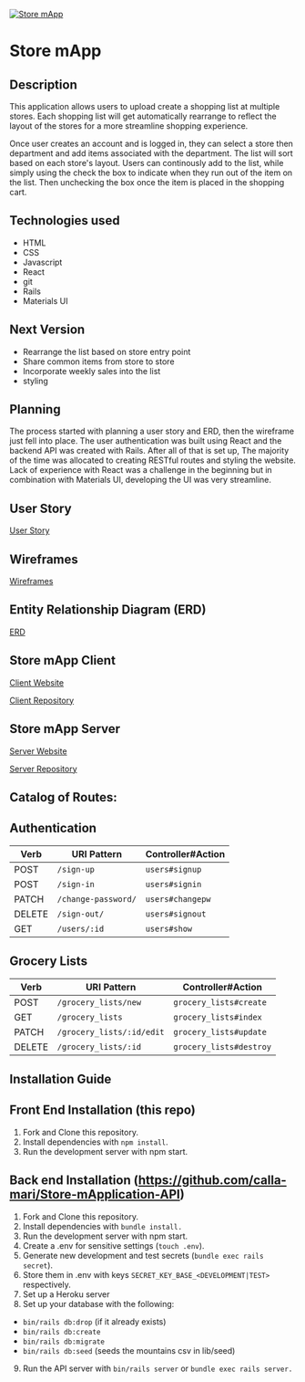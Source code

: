 [![Store mApp](https://i.imgur.com/mPywnJL.png)](https://calla-mari.github.io/grocery-store-client/)

# Store mApp

## Description

This application allows users to upload create a shopping list at multiple stores.  Each shopping list will get automatically rearrange to reflect the layout of the stores for a more streamline shopping experience.

Once user creates an account and is logged in, they can select a store then department and add items associated with the department.  The list will sort based on each store's layout.  Users can continously add to the list, while simply using the check the box to indicate when they run out of the item on the list.  Then unchecking the box once the item is placed in the shopping cart.

## Technologies used

- HTML
- CSS
- Javascript
- React
- git
- Rails
- Materials UI

## Next Version

- Rearrange the list based on store entry point
- Share common items from store to store
- Incorporate weekly sales into the list
- styling

## Planning

The process started with planning a user story and ERD, then the wireframe just fell into place.  The user authentication was built using React and the backend API was created with Rails.  After all of that is set up, The majority of the time was allocated to creating RESTful routes and styling the website.  Lack of experience with React was a challenge in the beginning but in combination with Materials UI, developing the UI was very streamline.

## User Story

[User Story](https://i.imgur.com/zKVDD3M.png)

## Wireframes

[Wireframes](https://imgur.com/a/CKpCRym)

## Entity Relationship Diagram (ERD)

[ERD](https://i.imgur.com/hroANbd.png)

## Store mApp Client

[Client Website](https://calla-mari.github.io/Store-mApplication-Client/)

[Client Repository](https://github.com/calla-mari/Store-mApplication-Client)

## Store mApp Server

[Server Website](https://store-mapplication.herokuapp.com/)

[Server Repository](https://github.com/calla-mari/Store-mApplication-API)

## Catalog of Routes:
## Authentication

| Verb   | URI Pattern            | Controller#Action |
|--------|------------------------|-------------------|
| POST   | `/sign-up`             | `users#signup`    |
| POST   | `/sign-in`             | `users#signin`    |
| PATCH  | `/change-password/`    | `users#changepw`  |
| DELETE | `/sign-out/`           | `users#signout`   |
| GET    | `/users/:id`           | `users#show`      |


## Grocery Lists

| Verb   | URI Pattern              | Controller#Action          |
|--------|--------------------------|----------------------------|
| POST   | `/grocery_lists/new`     | `grocery_lists#create`     |
| GET    | `/grocery_lists`         | `grocery_lists#index`      |
| PATCH  | `/grocery_lists/:id/edit`| `grocery_lists#update`     |
| DELETE | `/grocery_lists/:id`     | `grocery_lists#destroy`    |

## Installation Guide

## Front End Installation (this repo)
1. Fork and Clone this repository.
2. Install dependencies with `npm install`.
3. Run the development server with npm start.

## Back end Installation (https://github.com/calla-mari/Store-mApplication-API)

1. Fork and Clone this repository.
2. Install dependencies with `bundle install.`
3. Run the development server with npm start.
4. Create a .env for sensitive settings (`touch .env`).
5. Generate new development and test secrets (`bundle exec rails secret`).
6. Store them in .env with keys `SECRET_KEY_BASE_<DEVELOPMENT|TEST>` respectively.
7. Set up a Heroku server
8. Set up your database with the following:
  - `bin/rails db:drop` (if it already exists)
  - `bin/rails db:create`
  - `bin/rails db:migrate`
  - `bin/rails db:seed` (seeds the mountains csv in lib/seed)
9. Run the API server with `bin/rails server` or `bundle exec rails server.`